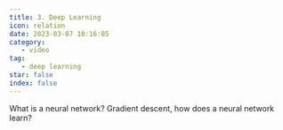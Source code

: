 ```yaml
---
title: 3. Deep Learning
icon: relation
date: 2023-03-07 10:16:05
category:
   - video
tag:
   - deep learning
star: false
index: false
---
```


What is a neural network? Gradient descent, how does a neural network learn?

<AutoCatalog base='/video/deeplearn/' />
